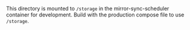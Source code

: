 This directory is mounted to `/storage` in the mirror-sync-scheduler container
for development. Build with the production compose file to use `/storage`.
